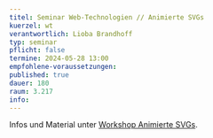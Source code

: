 ```yaml
---
titel: Seminar Web-Technologien // Animierte SVGs
kuerzel: wt
verantwortlich: Lioba Brandhoff
typ: seminar
pflicht: false
termine: 2024-05-28 13:00
empfohlene-voraussetzungen: 
published: true
dauer: 180
raum: 3.217
info: 
---
```


Infos und Material unter [Workshop Animierte SVGs](https://th-koeln.github.io/mi-master-wtw/workshops/2024/AnimierteSVGs/index/).